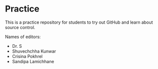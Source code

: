 # Practice
This is a practice repository for students to try out GitHub and learn about source control.

Names of editors:

* Dr. S
* Shuvechchha Kunwar
* Crisina Pokhrel
* Sandipa Lamichhane
